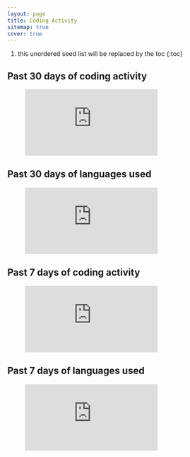 ```yaml
---
layout: page
title: Coding Activity
sitemap: true
cover: true
---
```

1. this unordered seed list will be replaced by the toc
{:toc}

## Past 30 days of coding activity

<figure><embed src="https://wakatime.com/share/@a6775e22-0f97-4780-af31-4e88f506afff/f9562705-ed1d-4fed-9b46-d3c50beed036.svg"></embed></figure>

## Past 30 days of languages used

<figure><embed src="https://wakatime.com/share/@a6775e22-0f97-4780-af31-4e88f506afff/5bfab8e1-8113-422a-863e-b0f026fe3a06.svg"></embed></figure>

## Past 7 days of coding activity

<figure><embed src="https://wakatime.com/share/@a6775e22-0f97-4780-af31-4e88f506afff/85ce6d28-e77b-48ff-b500-84cbac05088b.svg"></embed></figure>

## Past 7 days of languages used

<figure><embed src="https://wakatime.com/share/@a6775e22-0f97-4780-af31-4e88f506afff/4f83ba09-c387-4145-9bd9-c2c251b19658.svg"></embed></figure>
